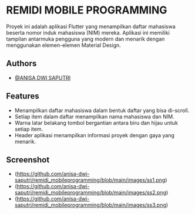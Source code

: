 
# REMIDI MOBILE PROGRAMMING

Proyek ini adalah aplikasi Flutter yang menampilkan daftar mahasiswa beserta nomor induk mahasiswa (NIM) mereka. Aplikasi ini memiliki tampilan antarmuka pengguna yang modern dan menarik dengan menggunakan elemen-elemen Material Design.

## Authors

- [@ANISA DWI SAPUTRI](https://github.com/anisa-dwi-saputri)


## Features

- Menampilkan daftar mahasiswa dalam bentuk daftar yang bisa di-scroll.
- Setiap item dalam daftar menampilkan nama mahasiswa dan NIM.
- Warna latar belakang tombol bergantian antara biru dan hijau untuk setiap item.
- Header aplikasi menampilkan informasi proyek dengan gaya yang menarik.


## Screenshot

- (https://github.com/anisa-dwi-saputri/remidi_mobileprogramming/blob/main/images/ss1.png)
- (https://github.com/anisa-dwi-saputri/remidi_mobileprogramming/blob/main/images/ss2.png)
- (https://github.com/anisa-dwi-saputri/remidi_mobileprogramming/blob/main/images/ss3.png)
